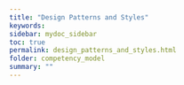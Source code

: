 ```yaml
---
title: "Design Patterns and Styles"
keywords: 
sidebar: mydoc_sidebar
toc: true
permalink: design_patterns_and_styles.html
folder: competency_model
summary: ""
---
```


